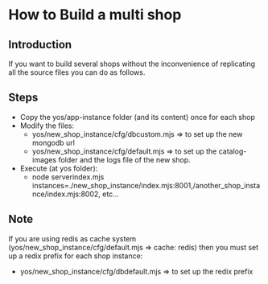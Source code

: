 How to Build a multi shop
=========================

## Introduction

If you want to build several shops without the inconvenience of replicating all the source files you can do as follows.

## Steps

- Copy the yos/app-instance folder (and its content) once for each shop
- Modify the files:
  - yos/new_shop_instance/cfg/dbcustom.mjs => to set up the new mongodb url
  - yos/new_shop_instance/cfg/default.mjs => to set up the catalog-images folder and the logs file of the new shop.
- Execute (at yos folder):
  - node serverindex.mjs instances=./new_shop_instance/index.mjs:8001,/another_shop_instance/index.mjs:8002, etc...

## Note

If you are using redis as cache system (yos/new_shop_instance/cfg/default.mjs => cache: redis) then you must set up a redix prefix for each shop instance:
- yos/new_shop_instance/cfg/dbdefault.mjs => to set up the redix prefix